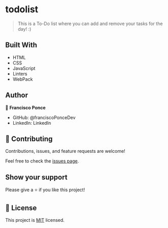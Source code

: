 # todolist
> This is a To-Do list where you can add and remove your tasks for the day! :)


## Built With

- HTML
- CSS
- JavaScript
- Linters
- WebPack

## Author

👤 **Francisco Ponce**

- GitHub: @franciscoPonceDev
- LinkedIn: LinkedIn

## 🤝 Contributing

Contributions, issues, and feature requests are welcome!

Feel free to check the [issues page](../../issues/).

## Show your support

Please give a ⭐️ if you like this project!

## 📝 License

This project is [MIT](./LICENCE) licensed.